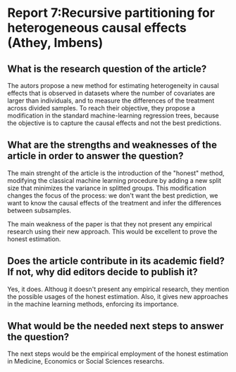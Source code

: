 # Report 7:Recursive partitioning for heterogeneous causal effects (Athey, Imbens)

## What is the research question of the article?

The autors propose a new method for estimating heterogeneity in causal effects that is observed in datasets where the number of covariates are larger than individuals, and to measure the differences of the treatment across divided samples. To reach their objective, they propose a modification in the standard machine-learning regression trees, because the objective is to capture the causal effects and not the best predictions.

## What are the strengths and weaknesses of the article in order to answer the question?
The main strenght of the article is the introduction of the "honest" method, modifying the classical machine learning procedure by adding a new split size that minimizes the variance in splitted groups. This modification changes the focus of the process: we don't want the best prediction, we want to know the causal effects of the treatment and infer the differences between subsamples.

The main weakness of the paper is that they not present any empirical research using their new approach. This would be excellent to prove the honest estimation.

## Does the article contribute in its academic field? If not, why did editors decide to publish it?

Yes, it does. Althoug it doesn't present any empirical research, they mention the possible usages of the honest estimation. Also, it gives new approaches in the machine learning methods, enforcing its importance.

## What would be the needed next steps to answer the question?

The next steps would be the empirical employment of the honest estimation in Medicine, Economics or Social Sciences researchs.